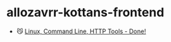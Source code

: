 # allozavrr-kottans-frontend

- :smirk_cat: <a href="https://github.com/allozavrr/allozavrr-kottans-frontend/blob/main/02_Linux_CLI/README.md">Linux, Command Line, HTTP Tools - Done!</a>